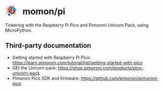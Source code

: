 # <img src="https://github.com/lucavallin/momon/blob/main/docs/momon.png" style="width:40px;padding-right:10px;margin-bottom:-8px;"> momon/pi
Tinkering with the Raspberry Pi Pico and Pimoroni Unicorn Pack, using MicroPython.

## Third-party documentation
- Getting started with Raspberry Pi Pico: https://learn.pimoroni.com/tutorial/hel/getting-started-with-pico
- GEt the Unicorn pack: https://shop.pimoroni.com/products/pico-unicorn-pack
- Pimoroni Pico SDK and firmware: https://github.com/pimoroni/pimoroni-pico

